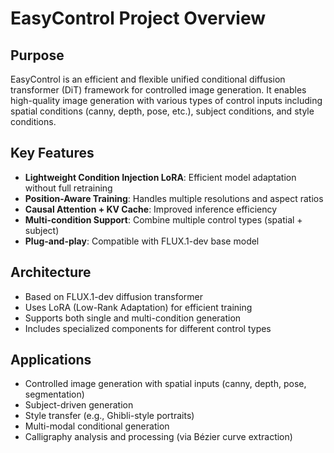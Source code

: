 # EasyControl Project Overview

## Purpose
EasyControl is an efficient and flexible unified conditional diffusion transformer (DiT) framework for controlled image generation. It enables high-quality image generation with various types of control inputs including spatial conditions (canny, depth, pose, etc.), subject conditions, and style conditions.

## Key Features
- **Lightweight Condition Injection LoRA**: Efficient model adaptation without full retraining
- **Position-Aware Training**: Handles multiple resolutions and aspect ratios
- **Causal Attention + KV Cache**: Improved inference efficiency
- **Multi-condition Support**: Combine multiple control types (spatial + subject)
- **Plug-and-play**: Compatible with FLUX.1-dev base model

## Architecture
- Based on FLUX.1-dev diffusion transformer
- Uses LoRA (Low-Rank Adaptation) for efficient training
- Supports both single and multi-condition generation
- Includes specialized components for different control types

## Applications
- Controlled image generation with spatial inputs (canny, depth, pose, segmentation)
- Subject-driven generation
- Style transfer (e.g., Ghibli-style portraits)
- Multi-modal conditional generation
- Calligraphy analysis and processing (via Bézier curve extraction)